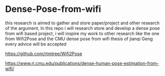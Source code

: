 # Dense-Pose-from-wifi
this research is aimed to gather and store paper/project and other research of the argument,
In this repo i will research store and develop a dense pose from wifi based project,
i will inspire my work to other research like the one from Wifi2Pose and the CMU dense pose from wifi thesis of jianqi Geng
every advice will be accepted

https://github.com/rtmtree/Wifi2Pose


https://www.ri.cmu.edu/publications/dense-human-pose-estimation-from-wifi/
